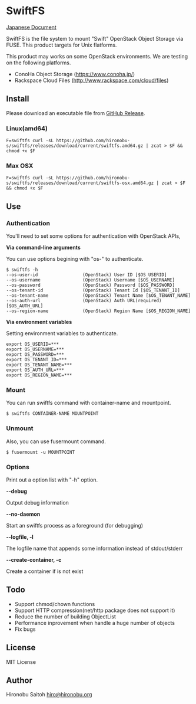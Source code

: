 # SwiftFS

[Japanese Document](README.ja.md)

SwiftFS is the file system to mount "Swift" OpenStack Object Storage via FUSE. This product targets for Unix flatforms.

This product may works on some OpenStack environments. We are testing on the following platforms.

- ConoHa Object Storage (https://www.conoha.jp/)
- Rackspace Cloud Files (http://www.rackspace.com/cloud/files)

## Install

Please download an executable file from [GitHub Release](https://github.com/hironobu-s/swiftfs/releases).

### Linux(amd64)

```shell
F=swiftfs curl -sL https://github.com/hironobu-s/swiftfs/releases/download/current/swiftfs.amd64.gz | zcat > $F && chmod +x $F
```

### Max OSX

```
F=swiftfs curl -sL https://github.com/hironobu-s/swiftfs/releases/download/current/swiftfs-osx.amd64.gz | zcat > $F && chmod +x $F
```

## Use

### Authentication 

You'll need to set some options for authentication with OpenStack APIs, 

**Via command-line arguments**

You can use options begining with "os-" to authenticate. 

```shell
$ swiftfs -h
--os-user-id                 (OpenStack) User ID [$OS_USERID]
--os-username                (OpenStack) Username [$OS_USERNAME]
--os-password                (OpenStack) Password [$OS_PASSWORD]
--os-tenant-id               (OpenStack) Tenant Id [$OS_TENANT_ID]
--os-tenant-name             (OpenStack) Tenant Name [$OS_TENANT_NAME]
--os-auth-url                (OpenStack) Auth URL(required) [$OS_AUTH_URL]
--os-region-name             (OpenStack) Region Name [$OS_REGION_NAME]
```

**Via environment variables**

Setting environment variables to authenticate.

```
export OS_USERID=***
export OS_USERNAME=***
export OS_PASSWORD=***
export OS_TENANT_ID=***
export OS_TENANT_NAME=***
export OS_AUTH_URL=***
export OS_REGION_NAME=***
```


### Mount

You can run swiftfs command with container-name and mountpoint.

```shell
$ swiftfs CONTAINER-NAME MOUNTPOINT
```

### Unmount

Also, you can use fusermount command.

```shell
$ fusermount -u MOUNTPOINT
```

### Options

Print out a option list with "-h" option.

**--debug**

Output debug information

**--no-daemon**

Start an swiftfs process as a foreground (for debugging)

**--logfile, -l**

The logfile name that appends some information instead of stdout/stderr

**--create-container, -c**

Create a container if is not exist


## Todo

- Support chmod/chown functions
- Support HTTP compression(net/http package does not support it)
- Reduce the number of building ObjectList
- Performance inprovement when handle a huge number of objects
- Fix bugs

## License

MIT License

## Author

Hironobu Saitoh
<hiro@hironobu.org>
